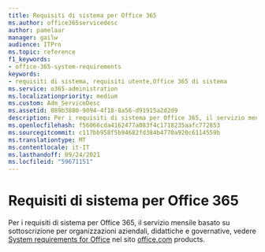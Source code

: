 ```yaml
---
title: Requisiti di sistema per Office 365
ms.author: office365servicedesc
author: pamelaar
manager: gailw
audience: ITPro
ms.topic: reference
f1_keywords:
- office-365-system-requirements
keywords:
- requisiti di sistema, requisiti utente,Office 365 di sistema
ms.service: o365-administration
ms.localizationpriority: medium
ms.custom: Adm_ServiceDesc
ms.assetid: 089b3880-9094-4f18-8a56-d91915a2d2d9
description: Per i requisiti di sistema per Office 365, il servizio mensile basato su sottoscrizione per organizzazioni aziendali, didattiche e governative, vedere System requirements for Office nel sito dei prodotti office.com.
ms.openlocfilehash: f56066cda4162477a083f4c1718235aafc772853
ms.sourcegitcommit: c117bb958f5b94682fd384b4770a920c6114559b
ms.translationtype: MT
ms.contentlocale: it-IT
ms.lasthandoff: 09/24/2021
ms.locfileid: "59671151"
---
```

# <a name="office-365-system-requirements"></a>Requisiti di sistema per Office 365

Per i requisiti di sistema per Office 365, il servizio mensile basato su sottoscrizione per organizzazioni aziendali, didattiche e governative, vedere [System requirements for Office](https://go.microsoft.com/fwlink/?LinkID=626095&amp;clcid=0x409) nel sito [office.com](https://go.microsoft.com/fwlink/?LinkID=509817&amp;clcid=0x409) products. 
  

